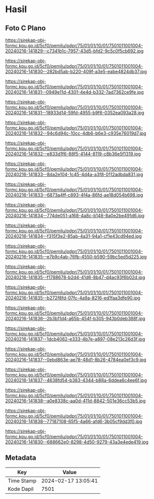 # Hasil

## Foto C Plano

https://sirekap-obj-formc.kpu.go.id/5cf0/pemilu/pdpr/75/01/01/10/01/7501011001004-20240216-141829--c7341b1c-7957-43d5-bfd2-9c5c0f5cb692.jpg

https://sirekap-obj-formc.kpu.go.id/5cf0/pemilu/pdpr/75/01/01/10/01/7501011001004-20240216-141830--282bd5ab-b220-409f-a3e5-eabe4824db37.jpg

https://sirekap-obj-formc.kpu.go.id/5cf0/pemilu/pdpr/75/01/01/10/01/7501011001004-20240216-141831--0949e11d-4301-4e4d-b332-7ad7362ce9fe.jpg

https://sirekap-obj-formc.kpu.go.id/5cf0/pemilu/pdpr/75/01/01/10/01/7501011001004-20240216-141831--18933d14-59fd-4955-b9f6-0352ea093a28.jpg

https://sirekap-obj-formc.kpu.go.id/5cf0/pemilu/pdpr/75/01/01/10/01/7501011001004-20240216-141832--94c6d94c-10cc-4db6-b6e3-c935e76019d7.jpg

https://sirekap-obj-formc.kpu.go.id/5cf0/pemilu/pdpr/75/01/01/10/01/7501011001004-20240216-141832--e833d1f6-88f5-4144-8119-c8b36e5f1319.jpg

https://sirekap-obj-formc.kpu.go.id/5cf0/pemilu/pdpr/75/01/01/10/01/7501011001004-20240216-141833--8da2e104-1c45-4d4a-a3f8-0112adbda831.jpg

https://sirekap-obj-formc.kpu.go.id/5cf0/pemilu/pdpr/75/01/01/10/01/7501011001004-20240216-141833--6873a4ff-c893-4f4a-86fd-ae18d054b698.jpg

https://sirekap-obj-formc.kpu.go.id/5cf0/pemilu/pdpr/75/01/01/10/01/7501011001004-20240216-141834--774de051-a168-4a8c-b148-8a0e2be491d6.jpg

https://sirekap-obj-formc.kpu.go.id/5cf0/pemilu/pdpr/75/01/01/10/01/7501011001004-20240216-141834--f315f3e2-85ab-4a31-94a1-cf1e43cd94ed.jpg

https://sirekap-obj-formc.kpu.go.id/5cf0/pemilu/pdpr/75/01/01/10/01/7501011001004-20240216-141835--e7b9c4ab-76fb-4550-b590-59bc5ed5d225.jpg

https://sirekap-obj-formc.kpu.go.id/5cf0/pemilu/pdpr/75/01/01/10/01/7501011001004-20240216-141835--f1788678-b2d4-41d6-8b47-d4ac93f6b02d.jpg

https://sirekap-obj-formc.kpu.go.id/5cf0/pemilu/pdpr/75/01/01/10/01/7501011001004-20240216-141835--b272f8fd-07fc-4a9a-8216-ed1faa3dfe90.jpg

https://sirekap-obj-formc.kpu.go.id/5cf0/pemilu/pdpr/75/01/01/10/01/7501011001004-20240216-141836--2b3b11d4-a65b-454f-b305-943b0deb388f.jpg

https://sirekap-obj-formc.kpu.go.id/5cf0/pemilu/pdpr/75/01/01/10/01/7501011001004-20240216-141837--1dcb4062-e333-4b7e-a897-08e213c26d3f.jpg

https://sirekap-obj-formc.kpu.go.id/5cf0/pemilu/pdpr/75/01/01/10/01/7501011001004-20240216-141837--0ebd863e-ae78-48d1-8b26-4784ea0ef3c9.jpg

https://sirekap-obj-formc.kpu.go.id/5cf0/pemilu/pdpr/75/01/01/10/01/7501011001004-20240216-141837--4638fd54-b383-4344-b88a-6ddea6c4ee6f.jpg

https://sirekap-obj-formc.kpu.go.id/5cf0/pemilu/pdpr/75/01/01/10/01/7501011001004-20240216-141838--a0e8338c-aa0d-411d-8842-501e36cc53b5.jpg

https://sirekap-obj-formc.kpu.go.id/5cf0/pemilu/pdpr/75/01/01/10/01/7501011001004-20240216-141838--77187108-65f5-4a66-afd6-3b05cf9dd3f0.jpg

https://sirekap-obj-formc.kpu.go.id/5cf0/pemilu/pdpr/75/01/01/10/01/7501011001004-20240216-141830--688662e0-8298-4d50-9279-43a3e4ede419.jpg


## Metadata

| Key        | Value               |
| ---------- | ------------------- |
| Time Stamp | 2024-02-17 13:05:41 |
| Kode Dapil | 7501                |



